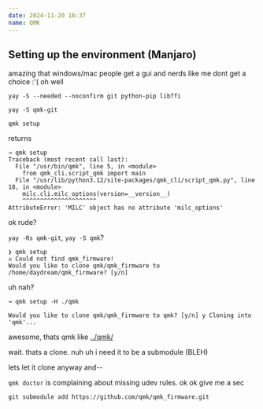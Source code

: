 ```yaml
---
date: 2024-11-20 16:37
name: QMK
---
```


## Setting up the environment (Manjaro)

amazing that windows/mac people get a gui and nerds like me dont get a choice :'(
oh well

```fish
yay -S --needed --noconfirm git python-pip libffi
```

```fish
yay -S qmk-git
```

```fish
qmk setup
```

returns

```fish
→ qmk setup
Traceback (most recent call last):
  File "/usr/bin/qmk", line 5, in <module>
    from qmk_cli.script_qmk import main
  File "/usr/lib/python3.12/site-packages/qmk_cli/script_qmk.py", line 18, in <module>
    milc.cli.milc_options(version=__version__)
    ^^^^^^^^^^^^^^^^^^^^^
AttributeError: 'MILC' object has no attribute 'milc_options'
```

ok rude?

`yay -Rs qmk-git`, `yay -S qmk`?

```fish
❯ qmk setup
☒ Could not find qmk_firmware!
Would you like to clone qmk/qmk_firmware to /home/daydream/qmk_firmware? [y/n]
```

uh nah?

`→ qmk setup -H ./qmk`

`Would you like to clone qmk/qmk_firmware to qmk? [y/n] y
Cloning into 'qmk'...`

awesome, thats qmk like [../qmk/](../qmk/)

wait. thats a clone. nuh uh i need it to be a submodule (BLEH)

lets let it clone anyway and--

`qmk doctor` is complaining about missing udev rules. ok ok give me a sec

`git submodule add https://github.com/qmk/qmk_firmware.git`
